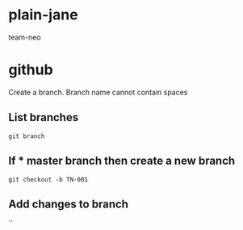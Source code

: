 # plain-jane
team-neo


# github

Create a branch.  Branch name cannot contain spaces

## List branches
` git branch `

## If * master branch then create a new branch
`git checkout -b TN-001`

## Add changes to branch

``
